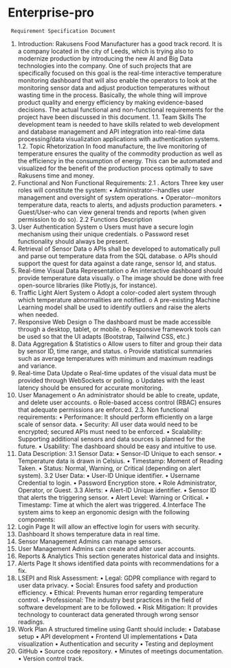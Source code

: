 # Enterprise-pro
     Requirement Specification Document



1.	Introduction:
Rakusens Food Manufacturer has a good track record. It is a company located in the city of Leeds, which is trying also to modernize production by introducing the new AI and Big Data technologies into the company. One of such projects that are specifically focused on this goal is the real-time interactive temperature monitoring dashboard that will also enable the operators to look at the monitoring sensor data and adjust production temperatures without wasting time in the process. Basically, the whole thing will improve product quality and energy efficiency by making evidence-based decisions. 
The actual functional and non-functional requirements for the project have been discussed in this document.
1.1.	Team Skills
The development team is needed to have skills related to web development and database management and API integration into real-time data processing/data visualization applications with authentication systems.
1.2.	Topic Rhetorization
In food manufacture, the live monitoring of temperature ensures the quality of the commodity production as well as the efficiency in the consumption of energy. This can be automated and visualized for the benefit of the production process optimally to save Rakusens time and money.
2.	Functional and Non Functional Requirements:
2.1 . Actors
  Three key user roles will constitute the system:
  • Administrator--handles user management and oversight of system operations.
  • Operator--monitors temperature data, reacts to alerts, and adjusts production       parameters.
  • Guest/User-who can view general trends and reports (when given permission to do so).
2.2 Functions Description
1. User Authentication System
        o Users must have a secure login mechanism using their unique credentials.
        o Password reset functionality should always be present.
2. Retrieval of Sensor Data
         o APIs shall be developed to automatically pull and parse out temperature data from the SQL database.
         o APIs should support the quest for data against a date range, sensor Id, and status. 
3. Real-time Visual Data Representation
         o An interactive dashboard should provide temperature data visually.
         o The image should be done with free open-source libraries (like Plotly.js, for instance). 
4. Traffic Light Alert System
          o Adopt a color-coded alert system through which temperature abnormalities are notified.
          o A pre-existing Machine Learning model shall be used to identify outliers and raise the alerts when needed. 
5. Responsive Web Design
          o The dashboard must be made accessible through a desktop, tablet, or mobile.
          o Responsive framework tools can be used so that the UI adapts (Bootstrap, Tailwind      CSS, etc.) 
6. Data Aggregation & Statistics
          o Allow users to filter and group their data by sensor ID, time range, and status.
          o Provide statistical summaries such as average temperatures with minimum and maximum readings and variance. 
7. Real-time Data Update
          o Real-time updates of the visual data must be provided through WebSockets or polling. 
         o Updates with the least latency should be ensured for accurate monitoring. 
8. User Management
          o An administrator should be able to create, update, and delete user accounts. 
          o Role-based access control (RBAC) ensures that adequate permissions are enforced.
2.3. Non functional requirements:
• Performance: It should perform efficiently on a large scale of sensor data.
• Security: All user data would need to be encrypted; secured APIs must need to be enforced. 
• Scalability: Supporting additional sensors and data sources is planned for the future.
• Usability: The dashboard should be easy and intuitive to use.
3. Data Description:
3.1 Sensor Data:
• Sensor-ID Unique to each sensor.
• Temperature data is drawn in Celsius.
• Timestamp: Moment of Reading Taken.
• Status: Normal, Warning, or Critical (depending on alert system).
3.2 User Data:
• User-ID Unique identifier.
• Username Credential to login.
• Password Encryption store.
• Role Administrator, Operator, or Guest.
3.3 Alerts:
• Alert-ID Unique identifier.
• Sensor ID that alerts the triggering sensor.
• Alert Level: Warning or Critical.
• Timestamp: Time at which the alert was triggered.
4.Interface
The system aims to keep an ergonomic design with the following components:
1.	Login Page  It will allow an effective login for users with security.
2. Dashboard  It shows temperature data in real time.
3. Sensor Management  Admins can manage sensors.
4. User Management  Admins can create and alter user accounts.
5. Reports & Analytics  This section generates historical data and insights.
6. Alerts Page  It shows identified data points with recommendations for a fix.
5. LSEPI and Risk Assessment:
• Legal: GDPR compliance with regard to user data privacy.
• Social: Ensures food safety and production efficiency.
• Ethical: Prevents human error regarding temperature control. 
• Professional: The industry best practices in the field of software development are to be followed.
• Risk Mitigation: It provides technology to counteract data generated through wrong sensor readings.
6. Work Plan
A structured timeline using Gantt should include:
• Database setup
• API development 
• Frontend UI implementations 
• Data visualization 
• Authentication and security 
• Testing and deployment
7. GitHub
• Source code repository. 
• Minutes of meetings documentation. 
• Version control track.





